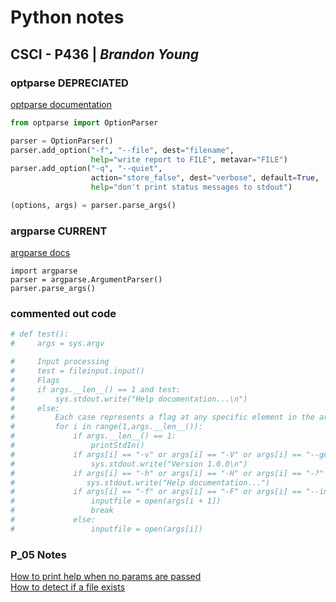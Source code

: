 # Python notes

## CSCI - P436 | _Brandon Young_

### optparse __DEPRECIATED__

[optparse documentation](https://docs.python.org/3/library/optparse.html)

```Python
from optparse import OptionParser

parser = OptionParser()
parser.add_option("-f", "--file", dest="filename",
                  help="write report to FILE", metavar="FILE")
parser.add_option("-q", "--quiet",
                  action="store_false", dest="verbose", default=True,
                  help="don't print status messages to stdout")

(options, args) = parser.parse_args()
```

### argparse __CURRENT__

[argparse docs](https://docs.python.org/3/howto/argparse.html#id1)

```python3
import argparse
parser = argparse.ArgumentParser()
parser.parse_args()
```

### commented out code

```python
# def test():
#     args = sys.argv

#     Input processing
#     test = fileinput.input()
#     Flags
#     if args.__len__() == 1 and test:
#         sys.stdout.write("Help documentation...\n")
#     else:
#         Each case represents a flag at any specific element in the args array
#         for i in range(1,args.__len__()):
#             if args.__len__() == 1:
#                 printStdIn()
#             if args[i] == "-v" or args[i] == "-V" or args[i] == "--get-version":
#                 sys.stdout.write("Version 1.0.0\n")
#             if args[i] == "-h" or args[i] == "-H" or args[i] == "-?" or args[i] == "--Help" or args[i] == "--get-help":
#                sys.stdout.write("Help documentation...")
#             if args[i] == "-f" or args[i] == "-F" or args[i] == "--input-file" or args[i] == "--Input-File":
#                 inputfile = open(args[i + 1])
#                 break
#             else:
#                 inputfile = open(args[i])
```

### P_05 Notes

[How to print help when no params are passed](https://stackoverflow.com/questions/4042452/display-help-message-with-python-argparse-when-script-is-called-without-any-argu)  
[How to detect if a file exists](https://stackoverflow.com/questions/82831/how-do-i-check-whether-a-file-exists-without-exceptions)